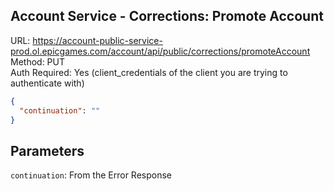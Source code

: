 ## Account Service - Corrections: Promote Account

URL: https://account-public-service-prod.ol.epicgames.com/account/api/public/corrections/promoteAccount \
Method: PUT \
Auth Required: Yes (client_credentials of the client you are trying to authenticate with)

```json
{
  "continuation": ""
}
```

## Parameters

`continuation`: From the Error Response
